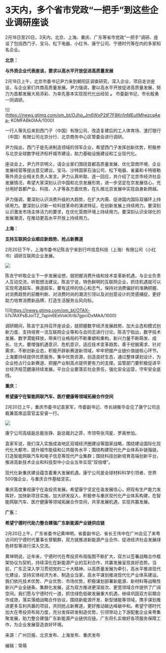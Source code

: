 # 3天内，多个省市党政“一把手”到这些企业调研座谈

2月18日至20日，3天内，北京、上海、重庆、广东等省市党政“一把手”调研、座谈了包括西门子、宝马、松下电器、小红书、康宁公司、宁德时代等在内的多家知名企业。

**北京：**

**与外资企业代表座谈，要求以高水平开放促进高质量发展**

2月18日上午，北京市委书记尹力来到朝阳区调查研究，深入企业、项目走访座谈，与企业家们共商高质量发展。尹力强调，要以高水平开放促进高质量发展，努力为首都发展大局添彩、为率先基本实现现代化出经验
**。** 市委副书记、市长殷勇一同调研。

![](https://inews.gtimg.com/om_bt/OJhp_Jm6WxP2tF7F8Kn1nMEuIIMhezcqAea-
KOMFABk0IAA/1000)

一行人等先后来到西门子（中国）有限公司、改造复建后的工人体育场、渣打银行（中国）有限公司北京分行、北京商务中心区管委会进行调研。

尹力指出，西门子是先进制造领域的领军企业，希望西门子发挥创新优势，积极参与北京全球数字经济标杆城市建设，助力基础设施建设和工业现代化。

座谈会上，尹力开宗明义，请企业家们围绕首都高质量发展、优化营商环境、企业发展经营等提出意见建议。宝马、沙特国家石油公司、松下电器、雀巢和卡特彼勒等外资企业相关负责人发言。尹力认真听取、逐一回应，并介绍了北京市经济社会发展情况，希望大家深刻认识中国和北京发展形势，进一步坚定在京发展信心，充分用好首都产业、科技、人才等各方面优势，在扎根北京发展中实现自身新跨越。

尹力强调，要深刻认识消费升级的大趋势，在扩大内需、促进国内国际双循环上持续用力。要深刻认识新一轮科技革命的演进特征，在创新发展上持续用力。要深刻认识激发市场主体活力的要求，在优化营商环境上持续用力。要深刻认识全球化的发展潮流，在推动更高水平开放上持续用力。

**上海：**

**支持互联网企业顺应新趋势、抢占新赛道**

2月20日下午，上海市委书记陈吉宁来到行吟信息科技（上海）有限公司（小红书）调研互联网企业发展。

![](https://inews.gtimg.com/om_bt/OCnnaEgWzUfF4VkuR0io3Fb6UJSt1a6QraGTJGe_D27X0AA/1000)

陈吉宁听取企业下一步发展设想，就把握消费升级和技术变革新机遇，与企业负责人互动交流，听取想法建议。陈吉宁说，特色鲜明的互联网企业，抓住机遇就可以实现弯道超车、换道超车，要有这样的信心和志气，保持对消费偏好的准确把握、对消费趋势的前瞻判断、对消费时尚的潮流引领以及对创意设计的灵感捕捉，更好助力培育消费新品牌，打造生活服务业风向标。

![](https://inews.gtimg.com/om_bt/OTAX-
li7s7AXPsBJoiTZ_7apin6EeVoklXrIb7gpciDxMAA/1000)

调研期间，陈吉宁主持召开座谈会，就把握数字经济发展趋势、加大业态和模式创新力度、支持培育一流互联网企业等和与会同志进行讨论。陈吉宁指出，数字技术发展、数字潜能释放，带来行业格局的不断重塑和重构，新兴力量不断萌发、成长、壮大。要增强机遇意识、危机意识，适应技术变革趋势，善于挖掘需求、针对需求，不断创新业态，积极开辟新赛道新领域，牢牢把握产业链价值链核心环节。上海要持续提供优质服务，集中优势资源，创造良好生态，通过整体谋划设计，为企业抢占行业新赛道、把握产业制高点提供更有力的支撑。监管部门要积极促进平台经济规范健康持续发展。平台企业要落实社会责任，强化安全运营，守牢安全底线。

**重庆：**

**希望康宁在智能网联汽车、医疗健康等领域拓展合作空间**

2月20日上午，重庆市委书记袁家军，市委副书记、市长胡衡华会见了康宁公司总裁兼首席运营官孟安睿一行。

![](https://inews.gtimg.com/om_bt/OmAqaflvqOG_LyVIpJ_cwaO8LTFM4kNlvbVYX84ENoTA4AA/1000)

康宁公司高级副总裁张铮、副总裁刘之菲，市领导张鸿星、罗蔺参加。

袁家军说，我们深入实施成渝地区双城经济圈建设等国家战略，围绕建设国际化现代化大都市，提升城市能级和公共服务水平；围绕构建现代化产业体系补链强链，打造智能网联汽车和电子信息等现代产业集群；围绕科技创新培育高端创新平台，推进高新技术企业和科技型中小企业五年实现“双倍增”。

现代化新重庆建设蕴含着重大发展机遇。康宁公司是全球材料科学引领者、世界500强企业，与重庆合作基础坚实。

重庆高度重视康宁在渝投资发展。希望康宁坚定在渝发展信心，把现有生产能力发挥好，加快新项目实施，加大研发投入，积极参与重庆现代化产业体系构建，在智能网联汽车、医疗健康等领域拓展合作空间，共享发展机遇，实现共赢发展。

**广东：**

**希望宁德时代助力整合建强广东新能源产业链供应链**

2月20日上午，广东省委书记黄坤明，省委副书记、省长王伟中在广州会见了来粤访问的宁德时代董事长曾毓群，双方就推进新能源产业合作、促进经济社会发展绿色转型等进行深入交流。

黄坤明说，近年来，宁德时代在粤投资布局版图不断扩大，双方以签署战略合作框架协议为契机，持续深化在新能源产业的互利合作，共赢发展呈现良好态势。当前，广东正深入学习贯彻党的二十大精神，以高质量发展为牵引，高水平推进现代化建设，坚持实体经济为本、制造业当家，高水平谋划推进现代化产业体系建设。我们依托技术优势、产业优势、市场优势，积极谋划部署新能源、新材料等战略性新兴产业全链条、集群化发展，这为双方推进更深层次、更宽领域合作提供了广阔空间。我们愿与宁德时代一道，抓住绿色低碳发展重大机遇，继续巩固双方前期合作成效，落实落细战略合作协议，围绕新能源开发、新型储能等领域，携手谋划推进更多互利共赢的项目，共同抢占新赛道，更好推动碳达峰碳中和。希望宁德时代加大在粤投资布局力度，充分发挥研发制造优势，引领带动上下游配套企业来粤集聚发展，助力整合建强广东新能源产业链供应链。广东将扎实做好各项服务保障工作，为企业发展营造良好环境。

来源：广州日报、北京发布、上海发布、重庆发布

编辑：常萌

